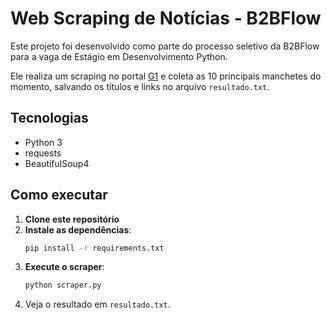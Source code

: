 # Web Scraping de Notícias - B2BFlow

Este projeto foi desenvolvido como parte do processo seletivo da B2BFlow para a vaga de Estágio em Desenvolvimento Python.

Ele realiza um scraping no portal [G1](https://g1.globo.com) e coleta as 10 principais manchetes do momento, salvando os títulos e links no arquivo `resultado.txt`.

## Tecnologias

- Python 3
- requests
- BeautifulSoup4

## Como executar

1. **Clone este repositório**
2. **Instale as dependências**:
   ```bash
   pip install -r requirements.txt
3. **Execute o scraper**:
   ```bash
   python scraper.py
4. Veja o resultado em `resultado.txt`.

